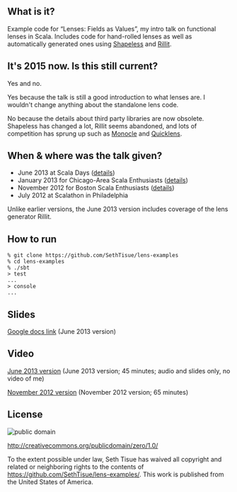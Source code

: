 ## What is it?

Example code for “Lenses: Fields as Values”, my intro talk on functional lenses in Scala. Includes code for hand-rolled lenses as well as automatically generated ones using [Shapeless](https://github.com/milessabin/shapeless/) and [Rillit](https://github.com/travisbrown/rillit).

## It's 2015 now. Is this still current?

Yes and no.

Yes because the talk is still a good introduction to what lenses are. I wouldn't change anything about the standalone lens code.

No because the details about third party libraries are now obsolete. Shapeless has changed a lot, Rillit seems abandoned, and lots of competition has sprung up such as [Monocle](https://github.com/julien-truffaut/Monocle) and [Quicklens](https://github.com/adamw/quicklens).

## When & where was the talk given?

 * June 2013 at Scala Days ([details](http://scaladays.org/#/june-11/room2/16:30-17:15/Lenses%3A-Fields-as-Values))
 * January 2013 for Chicago-Area Scala Enthusiasts ([details](http://www.meetup.com/chicagoscala/events/95809062/))
 * November 2012 for Boston Scala Enthusiasts ([details](http://www.meetup.com/boston-scala/events/90994702/))
 * July 2012 at Scalathon in Philadelphia

Unlike earlier versions, the June 2013 version includes coverage of the lens generator Rillit.

## How to run

```text
% git clone https://github.com/SethTisue/lens-examples
% cd lens-examples
% ./sbt
> test
...
> console
...
```

## Slides

[Google docs link](https://docs.google.com/presentation/d/1zW1Gm2M_x_cn9pGp6LQDwHDXQ4WSa4JTBQe1ADBtKjw/edit?usp=sharing) (June 2013 version)

## Video

[June 2013 version](http://www.parleys.com/play/51c387cae4b0ed8770356869) (June 2013 version; 45 minutes; audio and slides only, no video of me)

[November 2012 version](https://www.youtube.com/watch?v=BiHH3LzKV04) (November 2012 version; 65 minutes)

## License

![public domain](http://i.creativecommons.org/p/zero/1.0/88x31.png)

http://creativecommons.org/publicdomain/zero/1.0/

To the extent possible under law, Seth Tisue has waived all copyright and related or neighboring rights to the contents of https://github.com/SethTisue/lens-examples/. This work is published from the United States of America.
